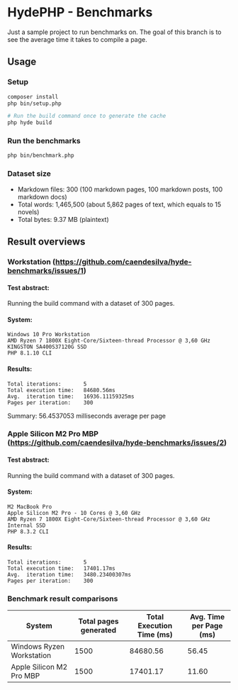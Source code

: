 # HydePHP - Benchmarks

Just a sample project to run benchmarks on. The goal of this branch is to see the average time it takes to compile a page.

## Usage

### Setup

```bash
composer install
php bin/setup.php

# Run the build command once to generate the cache
php hyde build
```

### Run the benchmarks

```bash
php bin/benchmark.php
```

### Dataset size

- Markdown files: 300 (100 markdown pages, 100 markdown posts, 100 markdown docs)
- Total words: 1,465,500 (about 5,862 pages of text, which equals to 15 novels)
- Total bytes: 9.37 MB (plaintext)


## Result overviews

### Workstation (https://github.com/caendesilva/hyde-benchmarks/issues/1)

#### Test abstract:

Running the build command with a dataset of 300 pages.

#### System:

```
Windows 10 Pro Workstation 
AMD Ryzen 7 1800X Eight-Core/Sixteen-thread Processor @ 3,60 GHz
KINGSTON SA400S37120G SSD
PHP 8.1.10 CLI
```

#### Results:

```
Total iterations:       5
Total execution time:   84680.56ms
Avg.  iteration time:   16936.11159325ms
Pages per iteration:    300
```

Summary: 56.4537053 milliseconds average per page


### Apple Silicon M2 Pro MBP (https://github.com/caendesilva/hyde-benchmarks/issues/2)

#### Test abstract:

Running the build command with a dataset of 300 pages.

#### System:

```
M2 MacBook Pro
Apple Silicon M2 Pro - 10 Cores @ 3,60 GHz
AMD Ryzen 7 1800X Eight-Core/Sixteen-thread Processor @ 3,60 GHz
Internal SSD
PHP 8.3.2 CLI
```

#### Results:

```
Total iterations:       5
Total execution time:   17401.17ms
Avg.  iteration time:   3480.23400307ms
Pages per iteration:    300
```

### Benchmark result comparisons 

| System                    | Total pages generated | Total Execution Time (ms) | Avg. Time per Page (ms) |
|---------------------------|-----------------------|---------------------------|-------------------------|
| Windows Ryzen Workstation | 1500                  | 84680.56                  | 56.45                   |
| Apple Silicon M2 Pro MBP  | 1500                  | 17401.17                  | 11.60                   |

